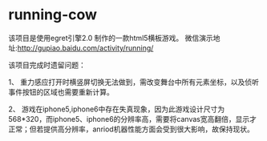 # running-cow
  
  该项目是使用egret引擎2.0 制作的一款html5横板游戏。
  微信演示地址:http://gupiao.baidu.com/activity/running/
  
  该项目完成时遗留问题：
  
  1、 重力感应打开时横竖屏切换无法做到，需改变舞台中所有元素坐标，以及侦听事件按钮的区域也需要重新计算。
  
  2、 游戏在iphone5,iphone6中存在失真现象，因为此游戏设计尺寸为568*320，而iphone5、iphone6的分辨率高，需要将canvas宽高翻倍，显示才正常；但若提供高分辨率，anriod机器性能方面会受到很大影响，故保持现状。
